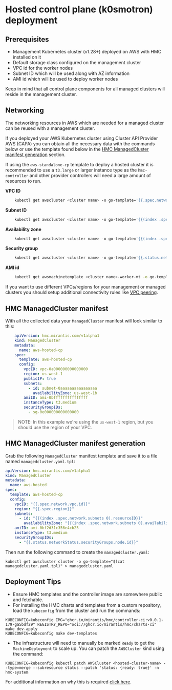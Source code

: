 # Hosted control plane (k0smotron) deployment

## Prerequisites

-   Management Kubernetes cluster (v1.28+) deployed on AWS with HMC installed on it
-   Default storage class configured on the management cluster
-   VPC id for the worker nodes
-   Subnet ID which will be used along with AZ information
-   AMI id which will be used to deploy worker nodes

Keep in mind that all control plane components for all managed clusters will
reside in the management cluster.

## Networking

The networking resources in AWS which are needed for a managed cluster can be
reused with a management cluster.

If you deployed your AWS Kubernetes cluster using Cluster API Provider AWS (CAPA)
you can obtain all the necessary data with the commands below or use the
template found below in the
[HMC ManagedCluster manifest generation](#hmc-managedcluster-manifest-generation) section.

If using the `aws-standalone-cp` template to deploy a hosted cluster it is
recommended to use a `t3.large` or larger instance type as the `hmc-controller`
and other provider controllers will need a large amount of resources to run.

**VPC ID**

```bash
    kubectl get awscluster <cluster name> -o go-template='{{.spec.network.vpc.id}}'
```

**Subnet ID**

```bash
    kubectl get awscluster <cluster name> -o go-template='{{(index .spec.network.subnets 0).resourceID}}'
```

**Availability zone**

```bash
    kubectl get awscluster <cluster name> -o go-template='{{(index .spec.network.subnets 0).availabilityZone}}'
```

**Security group**
```bash
    kubectl get awscluster <cluster name> -o go-template='{{.status.networkStatus.securityGroups.node.id}}'
```

**AMI id**

```bash
    kubectl get awsmachinetemplate <cluster name>-worker-mt -o go-template='{{.spec.template.spec.ami.id}}'
```

If you want to use different VPCs/regions for your management or managed clusters
you should setup additional connectivity rules like [VPC peering](https://docs.aws.amazon.com/whitepapers/latest/building-scalable-secure-multi-vpc-network-infrastructure/vpc-peering.html).


## HMC ManagedCluster manifest

With all the collected data your `ManagedCluster` manifest will look similar to this:

```yaml
    apiVersion: hmc.mirantis.com/v1alpha1
    kind: ManagedCluster
    metadata:
      name: aws-hosted-cp
    spec:
      template: aws-hosted-cp
      config:
        vpcID: vpc-0a000000000000000
        region: us-west-1
        publicIP: true
        subnets:
          - id: subnet-0aaaaaaaaaaaaaaaa
            availabilityZone: us-west-1b
        amiID: ami-0bfffffffffffffff
        instanceType: t3.medium
        securityGroupIDs:
          - sg-0e000000000000000
```

> NOTE:
> In this example we're using the `us-west-1` region, but you should use the region of your VPC.

## HMC ManagedCluster manifest generation

Grab the following `ManagedCluster` manifest template and save it to a file named `managedcluster.yaml.tpl`:

```yaml
apiVersion: hmc.mirantis.com/v1alpha1
kind: ManagedCluster
metadata:
  name: aws-hosted
spec:
  template: aws-hosted-cp
  config:
    vpcID: "{{.spec.network.vpc.id}}"
    region: "{{.spec.region}}"
    subnets:
      - id: "{{(index .spec.network.subnets 0).resourceID}}"
        availabilityZone: "{{(index .spec.network.subnets 0).availabilityZone}}"
    amiID: ami-0bf2d31c356e4cb25
    instanceType: t3.medium
    securityGroupIDs:
      - "{{.status.networkStatus.securityGroups.node.id}}"
```

Then run the following command to create the `managedcluster.yaml`:

```
kubectl get awscluster cluster -o go-template="$(cat managedcluster.yaml.tpl)" > managedcluster.yaml
```
## Deployment Tips
* Ensure HMC templates and the controller image are somewhere public and
  fetchable.
* For installing the HMC charts and templates from a custom repository, load
  the `kubeconfig` from the cluster and run the commands:

```
KUBECONFIG=kubeconfig IMG="ghcr.io/mirantis/hmc/controller-ci:v0.0.1-179-ga5bdf29" REGISTRY_REPO="oci://ghcr.io/mirantis/hmc/charts-ci" make dev-apply
KUBECONFIG=kubeconfig make dev-templates
```
* The infrastructure will need to manually be marked `Ready` to get the
  `MachineDeployment` to scale up.  You can patch the `AWSCluster` kind using
  the command:

```
KUBECONFIG=kubeconfig kubectl patch AWSCluster <hosted-cluster-name> --type=merge --subresource status --patch 'status: {ready: true}' -n hmc-system
```

For additional information on why this is required [click here](https://docs.k0smotron.io/stable/capi-aws/#:~:text=As%20we%20are%20using%20self%2Dmanaged%20infrastructure%20we%20need%20to%20manually%20mark%20the%20infrastructure%20ready.%20This%20can%20be%20accomplished%20using%20the%20following%20command).



